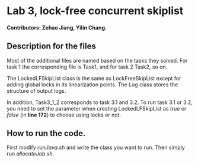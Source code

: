 # Lab 3, lock-free concurrent skiplist

#### Contributors: Zehao Jiang, Yilin Chang.

## Description for the files

Most of the additional files are named based on the tasks they solved. For task 1 the corresponding file is Task1, and for task 2 Task2, so on.

The LockedLFSkipList class is the same as LockFreeSkipList except for adding global locks in its linearization points.
The Log class stores the structure of output logs.

In addition, Task3_1_2 corresponds to task 3.1 and 3.2. To run task 3.1 or 3.2, you need to set the parameter when creating LockedLFSkipList as _true_ or _false_ (in **line 172**) to choose using locks or not.

## How to run the code.

First modify _runJava.sh_ and write the class you want to run. Then simply run _allocateJob.sh_.
